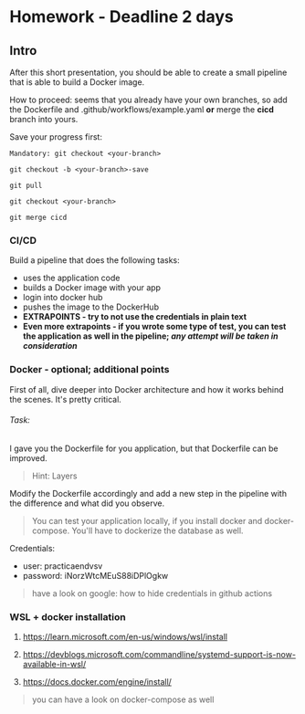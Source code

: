 # Homework - Deadline 2 days

## Intro 

After this short presentation, you should be able to create a small pipeline that is able to build a Docker image.

How to proceed: seems that you already have your own branches, so add the Dockerfile and .github/workflows/example.yaml **or** merge the **cicd** branch into yours.

Save your progress first: 
```
Mandatory: git checkout <your-branch>

git checkout -b <your-branch>-save

git pull

git checkout <your-branch>

git merge cicd

```

### CI/CD

Build a pipeline that does the following tasks:
* uses the application code
* builds a Docker image with your app
* login into docker hub
* pushes the image to the DockerHub
* **EXTRAPOINTS - try to not use the credentials in plain text**
* **Even more extrapoints - if you wrote some type of test, you can test the application as well in the pipeline; *any attempt will be taken in consideration***

### Docker - optional; additional points

First of all, dive deeper into Docker architecture and how it works behind the scenes. It's pretty critical.

###### Task:
I gave you the Dockerfile for you application, but that Dockerfile can be improved. 
> Hint: Layers

Modify the Dockerfile accordingly and add a new step in the pipeline with the difference and what did you observe.

> You can test your application locally, if you install docker and docker-compose. You'll have to dockerize the database as well.

Credentials:

* user: practicaendvsv
* password: iNorzWtcMEuS88iDPlOgkw


> have a look on google: how to hide credentials in github actions

### WSL + docker installation

1. https://learn.microsoft.com/en-us/windows/wsl/install

2. https://devblogs.microsoft.com/commandline/systemd-support-is-now-available-in-wsl/

3. https://docs.docker.com/engine/install/

> you can have a look on docker-compose as well